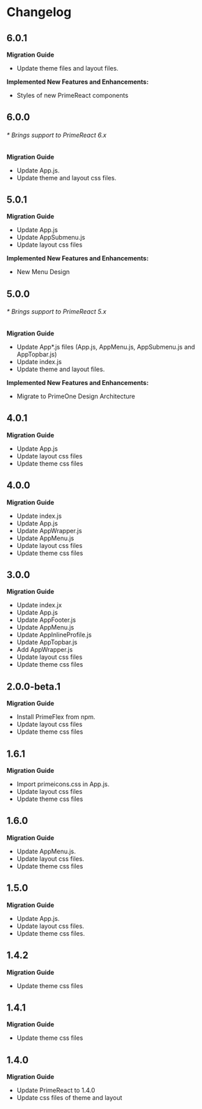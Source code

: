 # Changelog

## 6.0.1

**Migration Guide**
- Update theme files and layout files.

**Implemented New Features and Enhancements:**

- Styles of new PrimeReact components

## 6.0.0
###### * Brings support to PrimeReact 6.x

**Migration Guide**
- Update App.js.
- Update theme and layout css files.

## 5.0.1

**Migration Guide**

- Update App.js
- Update AppSubmenu.js
- Update layout css files

**Implemented New Features and Enhancements:**

- New Menu Design

## 5.0.0
###### * Brings support to PrimeReact 5.x

**Migration Guide**

- Update App*.js files (App.js, AppMenu.js, AppSubmenu.js and AppTopbar.js)
- Update index.js
- Update theme and layout files.

**Implemented New Features and Enhancements:**

- Migrate to PrimeOne Design Architecture

## 4.0.1

**Migration Guide**

- Update App.js
- Update layout css files
- Update theme css files

## 4.0.0

**Migration Guide**

- Update index.js
- Update App.js
- Update AppWrapper.js
- Update AppMenu.js
- Update layout css files
- Update theme css files

## 3.0.0

**Migration Guide**

- Update index.jx
- Update App.js
- Update AppFooter.js
- Update AppMenu.js
- Update AppInlineProfile.js
- Update AppTopbar.js
- Add AppWrapper.js
- Update layout css files
- Update theme css files

## 2.0.0-beta.1

**Migration Guide**

- Install PrimeFlex from npm.
- Update layout css files
- Update theme css files

## 1.6.1

**Migration Guide**

- Import primeicons.css in App.js.
- Update layout css files
- Update theme css files

## 1.6.0

**Migration Guide**

- Update AppMenu.js.
- Update layout css files.
- Update theme css files

## 1.5.0

**Migration Guide**

- Update App.js.
- Update layout css files.
- Update theme css files.

## 1.4.2

**Migration Guide**

- Update theme css files

## 1.4.1

**Migration Guide**

- Update theme css files

## 1.4.0

**Migration Guide**
- Update PrimeReact to 1.4.0
- Update css files of theme and layout

